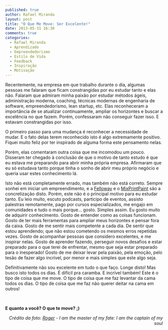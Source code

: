 ```yaml
---
published: true
author: Rafael Miranda
layout: post
title: "O Que Me Move: Ser Excelente!"
date: 2013-05-31 16:30
comments: true
categories:
  - Rafael Miranda
  - Aprendizado
  - Empreendedorismo
  - Estilo de Vida
  - Feedback
  - Inspiração
  - Motivação
---
```


Recentemente, na empresa em que trabalho durante o dia, algumas pessoas me falaram que ficam constrangidas por eu estudar tanto e elas não. Falaram que admiram minha paixão por estudar métodos ágeis, administração moderna, coaching, técnicas modernas de engenharia de software, empreendedorismo, lean startup, etc. Elas reconheceram a importância de se atualizar continuamente, ampliar os horizontes e buscar a excelência no que fazem. Porém, confessaram não conseguir fazer isso. E estavam constrangidas por isso.

<!--more-->

O primeiro passo para uma mudança é reconhecer a necessidade de mudar. E o fato delas terem reconhecido isto é algo extremamente positivo. Fiquei muito feliz por ter inspirado de alguma forma este pensamento nelas.

Porém, elas comentaram outra coisa que me incomodou um pouco. Disseram ter chegado à conclusão de que o motivo de tanto estudo é que eu estava me preparando para abrir minha própria empresa. Afirmaram que eu só estudava tanto porque tinha o sonho de abrir meu próprio negócio e queria usar estes conhecimento lá.

Isto não está completamente errado, mas também não está correto. Sempre sonhei em iniciar um empreendimento, e a <a title="Estamos Vivos!" href="http://felloway.com/2013/04/estamos-vivos/" target="_blank">Felloway</a> e o <a href="http://mixprintpaint.felloway.com/br" target="_blank">MixPrintPaint</a> são a concretização disto. Porém, este não é o principal motivo para eu estudar tanto. Eu leio muito, escuto podcasts, participo de eventos, assisto palestras remotamente, pago por cursos especializados, me engajo em comunidades e tudo o mais porque... gosto. Simples assim. Eu gosto muito de adquirir conhecimento. Gosto de entender como as coisas funcionam. Gosto de ter mais ferramentas para ampliar meus horizontes e pensar fora da caixa. Gosto de me sentir mais competente a cada dia. De sentir que estou aprendendo; que não estou cometendo os mesmos erros repetidas vezes. Gosto de acompanhar pessoas que considero excelentes, e me inspirar nelas. Gosto de aprender fazendo, perseguir novos desafios e estar preparado para o que terei de enfrentar, mesmo que seja estar preparado para o inesperado! Gosto de me deixar levar pela paixão, pela emoção, pelo tesão de fazer algo incrível, por menor e mais simples que este algo seja.

Definitivamente não sou excelente em tudo o que faço. Longe disto! Mas busco isto todos os dias. É difícil pra caramba. E incrível também! Este é o tipo de coisa que me move. O tipo de coisa que me faz levantar da cama todos os dias. O tipo de coisa que me faz não querer deitar na cama em outros!

&nbsp;

<strong>E quanto a você? O que te move? ;)</strong>
<p style="text-align: right;"><em>Crédito da foto: <a href="http://www.flickr.com/photos/36821100@N04/4508732411/" target="_blank">Roger</a> - I am the master of my fate: I am the captain of my soul</em></p>
